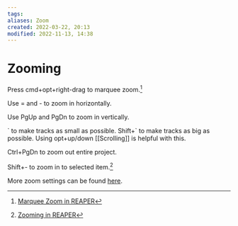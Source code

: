 ```yaml
---
tags: 
aliases: Zoom
created: 2022-03-22, 20:13
modified: 2022-11-13, 14:38
---
```


# Zooming
Press cmd+opt+right-drag to marquee zoom.[^1]

Use = and - to zoom in horizontally.

Use PgUp and PgDn to zoom in vertically.

\` to make tracks as small as possible. Shift+\` to make tracks as big as possible. Using opt+up/down [[Scrolling]] is helpful with this.

Ctrl+PgDn to zoom out entire project.

Shift+- to zoom in to selected item.[^2]

More zoom settings can be found [here](https://www.youtube.com/watch?v=7hej5LIziKc).

[^1]: [Marquee Zoom in REAPER](https://www.youtube.com/watch?v=9gC-stc1Q74&t=426s)
[^2]: [Zooming in REAPER](https://www.youtube.com/watch?v=rlF3oY0lEC4&t=32s)